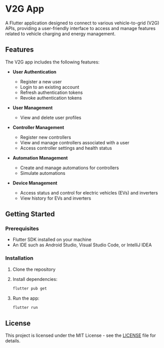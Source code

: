 # V2G App

A Flutter application designed to connect to various vehicle-to-grid (V2G) APIs, providing a user-friendly interface to access and manage features related to vehicle charging and energy management.

## Features

The V2G app includes the following features:

- **User Authentication**

  - Register a new user
  - Login to an existing account
  - Refresh authentication tokens
  - Revoke authentication tokens

- **User Management**

  - View and delete user profiles

- **Controller Management**

  - Register new controllers
  - View and manage controllers associated with a user
  - Access controller settings and health status

- **Automation Management**

  - Create and manage automations for controllers
  - Simulate automations

- **Device Management**
  - Access status and control for electric vehicles (EVs) and inverters
  - View history for EVs and inverters

## Getting Started

### Prerequisites

- Flutter SDK installed on your machine
- An IDE such as Android Studio, Visual Studio Code, or IntelliJ IDEA

### Installation

1. Clone the repository
2. Install dependencies:

   ```bash
   flutter pub get
   ```

3. Run the app:
   ```bash
   flutter run
   ```

## License

This project is licensed under the MIT License - see the [LICENSE](LICENSE) file for details.
